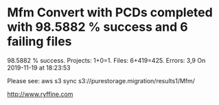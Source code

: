 # Mfm Convert with PCDs completed with 98.5882 % success and 6 failing files

98.5882 % success. Projects: 1+0=1.  Files: 6+419=425. Errors: 3,9  On 2019-11-19 at 18:23:53



Please see: aws s3 sync s3://purestorage.migration/results1/Mfm/

http://www.ryffine.com

